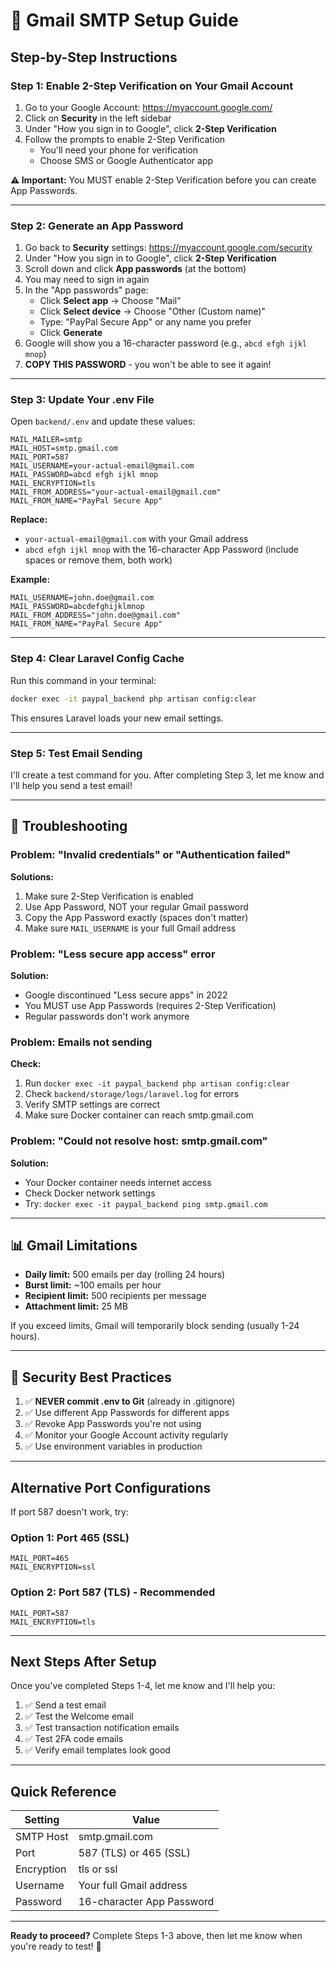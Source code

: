 # 📧 Gmail SMTP Setup Guide

## **Step-by-Step Instructions**

### **Step 1: Enable 2-Step Verification on Your Gmail Account**

1. Go to your Google Account: https://myaccount.google.com/
2. Click on **Security** in the left sidebar
3. Under "How you sign in to Google", click **2-Step Verification**
4. Follow the prompts to enable 2-Step Verification
   - You'll need your phone for verification
   - Choose SMS or Google Authenticator app

**⚠️ Important:** You MUST enable 2-Step Verification before you can create App Passwords.

---

### **Step 2: Generate an App Password**

1. Go back to **Security** settings: https://myaccount.google.com/security
2. Under "How you sign in to Google", click **2-Step Verification**
3. Scroll down and click **App passwords** (at the bottom)
4. You may need to sign in again
5. In the "App passwords" page:
   - Click **Select app** → Choose "Mail"
   - Click **Select device** → Choose "Other (Custom name)"
   - Type: "PayPal Secure App" or any name you prefer
   - Click **Generate**
6. Google will show you a 16-character password (e.g., `abcd efgh ijkl mnop`)
7. **COPY THIS PASSWORD** - you won't be able to see it again!

---

### **Step 3: Update Your .env File**

Open `backend/.env` and update these values:

```env
MAIL_MAILER=smtp
MAIL_HOST=smtp.gmail.com
MAIL_PORT=587
MAIL_USERNAME=your-actual-email@gmail.com
MAIL_PASSWORD=abcd efgh ijkl mnop
MAIL_ENCRYPTION=tls
MAIL_FROM_ADDRESS="your-actual-email@gmail.com"
MAIL_FROM_NAME="PayPal Secure App"
```

**Replace:**
- `your-actual-email@gmail.com` with your Gmail address
- `abcd efgh ijkl mnop` with the 16-character App Password (include spaces or remove them, both work)

**Example:**
```env
MAIL_USERNAME=john.doe@gmail.com
MAIL_PASSWORD=abcdefghijklmnop
MAIL_FROM_ADDRESS="john.doe@gmail.com"
MAIL_FROM_NAME="PayPal Secure App"
```

---

### **Step 4: Clear Laravel Config Cache**

Run this command in your terminal:

```bash
docker exec -it paypal_backend php artisan config:clear
```

This ensures Laravel loads your new email settings.

---

### **Step 5: Test Email Sending**

I'll create a test command for you. After completing Step 3, let me know and I'll help you send a test email!

---

## **🔧 Troubleshooting**

### **Problem: "Invalid credentials" or "Authentication failed"**

**Solutions:**
1. Make sure 2-Step Verification is enabled
2. Use App Password, NOT your regular Gmail password
3. Copy the App Password exactly (spaces don't matter)
4. Make sure `MAIL_USERNAME` is your full Gmail address

### **Problem: "Less secure app access" error**

**Solution:**
- Google discontinued "Less secure apps" in 2022
- You MUST use App Passwords (requires 2-Step Verification)
- Regular passwords don't work anymore

### **Problem: Emails not sending**

**Check:**
1. Run `docker exec -it paypal_backend php artisan config:clear`
2. Check `backend/storage/logs/laravel.log` for errors
3. Verify SMTP settings are correct
4. Make sure Docker container can reach smtp.gmail.com

### **Problem: "Could not resolve host: smtp.gmail.com"**

**Solution:**
- Your Docker container needs internet access
- Check Docker network settings
- Try: `docker exec -it paypal_backend ping smtp.gmail.com`

---

## **📊 Gmail Limitations**

- **Daily limit:** 500 emails per day (rolling 24 hours)
- **Burst limit:** ~100 emails per hour
- **Recipient limit:** 500 recipients per message
- **Attachment limit:** 25 MB

If you exceed limits, Gmail will temporarily block sending (usually 1-24 hours).

---

## **🔐 Security Best Practices**

1. ✅ **NEVER commit .env to Git** (already in .gitignore)
2. ✅ Use different App Passwords for different apps
3. ✅ Revoke App Passwords you're not using
4. ✅ Monitor your Google Account activity regularly
5. ✅ Use environment variables in production

---

## **Alternative Port Configurations**

If port 587 doesn't work, try:

### **Option 1: Port 465 (SSL)**
```env
MAIL_PORT=465
MAIL_ENCRYPTION=ssl
```

### **Option 2: Port 587 (TLS) - Recommended**
```env
MAIL_PORT=587
MAIL_ENCRYPTION=tls
```

---

## **Next Steps After Setup**

Once you've completed Steps 1-4, let me know and I'll help you:

1. ✅ Send a test email
2. ✅ Test the Welcome email
3. ✅ Test transaction notification emails
4. ✅ Test 2FA code emails
5. ✅ Verify email templates look good

---

## **Quick Reference**

| Setting | Value |
|---------|-------|
| SMTP Host | smtp.gmail.com |
| Port | 587 (TLS) or 465 (SSL) |
| Encryption | tls or ssl |
| Username | Your full Gmail address |
| Password | 16-character App Password |

---

**Ready to proceed?** Complete Steps 1-3 above, then let me know when you're ready to test! 🚀
